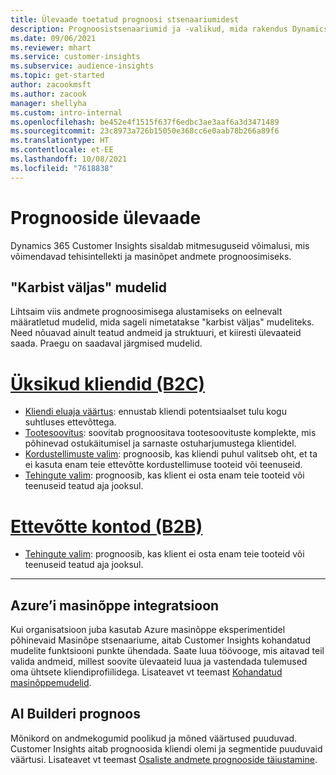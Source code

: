 ```yaml
---
title: Ülevaade toetatud prognoosi stsenaariumidest
description: Prognoosistsenaariumid ja -valikud, mida rakendus Dynamics 365 Customer Insights hõlmab.
ms.date: 09/06/2021
ms.reviewer: mhart
ms.service: customer-insights
ms.subservice: audience-insights
ms.topic: get-started
author: zacookmsft
ms.author: zacook
manager: shellyha
ms.custom: intro-internal
ms.openlocfilehash: be452e4f1515f637f6edbc3ae3aaf6a3d3471489
ms.sourcegitcommit: 23c8973a726b15050e368cc6e0aab78b266a89f6
ms.translationtype: HT
ms.contentlocale: et-EE
ms.lasthandoff: 10/08/2021
ms.locfileid: "7618838"
---
```

# <a name="predictions-overview"></a>Prognooside ülevaade

Dynamics 365 Customer Insights sisaldab mitmesuguseid võimalusi, mis võimendavad tehisintellekti ja masinõpet andmete prognoosimiseks. 

## <a name="out-of-box-models"></a>"Karbist väljas" mudelid

Lihtsaim viis andmete prognoosimisega alustamiseks on eelnevalt määratletud mudelid, mida sageli nimetatakse "karbist väljas" mudeliteks. Need nõuavad ainult teatud andmeid ja struktuuri, et kiiresti ülevaateid saada. Praegu on saadaval järgmised mudelid. 

# <a name="individual-customers-b2c"></a>[Üksikud kliendid (B2C)](#tab/b2c)

- [Kliendi eluaja väärtus](predict-customer-lifetime-value.md): ennustab kliendi potentsiaalset tulu kogu suhtluses ettevõttega.
- [Tootesoovitus](predict-product-recommendation.md): soovitab prognoositava tootesoovituste komplekte, mis põhinevad ostukäitumisel ja sarnaste ostuharjumustega klientidel.
- [Kordustellimuste valim](predict-subscription-churn.md): prognoosib, kas kliendi puhul valitseb oht, et ta ei kasuta enam teie ettevõtte kordustellimuse tooteid või teenuseid.
- [Tehingute valim](predict-transactional-churn.md): prognoosib, kas klient ei osta enam teie tooteid või teenuseid teatud aja jooksul.

# <a name="business-accounts-b2b"></a>[Ettevõtte kontod (B2B)](#tab/b2b)

- [Tehingute valim](predict-transactional-churn.md): prognoosib, kas klient ei osta enam teie tooteid või teenuseid teatud aja jooksul.

---


## <a name="azure-machine-learning-integration"></a>Azure’i masinõppe integratsioon

Kui organisatsioon juba kasutab Azure masinõppe eksperimentidel põhinevaid Masinõpe stsenaariume, aitab Customer Insights kohandatud mudelite funktsiooni punkte ühendada. Saate luua töövooge, mis aitavad teil valida andmeid, millest soovite ülevaateid luua ja vastendada tulemused oma ühtsete kliendiprofiilidega. Lisateavet vt teemast [Kohandatud masinõppemudelid](custom-models.md).

## <a name="ai-builder-prediction"></a>AI Builderi prognoos

Mõnikord on andmekogumid poolikud ja mõned väärtused puuduvad. Customer Insights aitab prognoosida kliendi olemi ja segmentide puuduvaid väärtusi. Lisateavet vt teemast [Osaliste andmete prognooside täiustamine](predictions.md).
